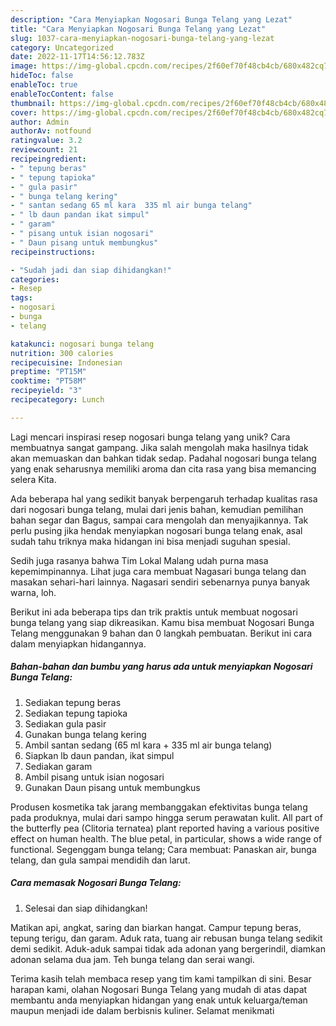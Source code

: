 ```yaml
---
description: "Cara Menyiapkan Nogosari Bunga Telang yang Lezat"
title: "Cara Menyiapkan Nogosari Bunga Telang yang Lezat"
slug: 1037-cara-menyiapkan-nogosari-bunga-telang-yang-lezat
category: Uncategorized
date: 2022-11-17T14:56:12.783Z
image: https://img-global.cpcdn.com/recipes/2f60ef70f48cb4cb/680x482cq70/nogosari-bunga-telang-foto-resep-utama.jpg
hideToc: false
enableToc: true
enableTocContent: false
thumbnail: https://img-global.cpcdn.com/recipes/2f60ef70f48cb4cb/680x482cq70/nogosari-bunga-telang-foto-resep-utama.jpg
cover: https://img-global.cpcdn.com/recipes/2f60ef70f48cb4cb/680x482cq70/nogosari-bunga-telang-foto-resep-utama.jpg
author: Admin
authorAv: notfound
ratingvalue: 3.2
reviewcount: 21
recipeingredient:
- " tepung beras"
- " tepung tapioka"
- " gula pasir"
- " bunga telang kering"
- " santan sedang 65 ml kara  335 ml air bunga telang"
- " lb daun pandan ikat simpul"
- " garam"
- " pisang untuk isian nogosari"
- " Daun pisang untuk membungkus"
recipeinstructions:

- "Sudah jadi dan siap dihidangkan!"
categories:
- Resep
tags:
- nogosari
- bunga
- telang

katakunci: nogosari bunga telang 
nutrition: 300 calories
recipecuisine: Indonesian
preptime: "PT15M"
cooktime: "PT58M"
recipeyield: "3"
recipecategory: Lunch

---
```





Lagi mencari inspirasi resep nogosari bunga telang yang unik? Cara membuatnya sangat gampang. Jika salah mengolah maka hasilnya tidak akan memuaskan dan bahkan tidak sedap. Padahal nogosari bunga telang yang enak seharusnya memiliki aroma dan cita rasa yang bisa memancing selera Kita.





Ada beberapa hal yang sedikit banyak berpengaruh terhadap kualitas rasa dari nogosari bunga telang, mulai dari jenis bahan, kemudian pemilihan bahan segar dan Bagus, sampai cara mengolah dan menyajikannya. Tak perlu pusing jika hendak menyiapkan nogosari bunga telang enak,      asal sudah tahu triknya maka hidangan ini bisa menjadi suguhan spesial.














Sedih juga rasanya bahwa Tim Lokal Malang udah purna masa kepemimpinannya. Lihat juga cara membuat Nagasari bunga telang dan masakan sehari-hari lainnya. Nagasari sendiri sebenarnya punya banyak warna, loh.






Berikut ini ada beberapa tips dan trik praktis untuk membuat nogosari bunga telang yang siap dikreasikan. Kamu bisa membuat Nogosari Bunga Telang menggunakan 9 bahan dan 0 langkah pembuatan. Berikut ini cara dalam menyiapkan hidangannya.

<!--inarticleads1-->

##### Bahan-bahan dan bumbu yang harus ada untuk menyiapkan Nogosari Bunga Telang:

1. Sediakan  tepung beras
1. Sediakan  tepung tapioka
1. Sediakan  gula pasir
1. Gunakan  bunga telang kering
1. Ambil  santan sedang (65 ml kara + 335 ml air bunga telang)
1. Siapkan  lb daun pandan, ikat simpul
1. Sediakan  garam
1. Ambil  pisang untuk isian nogosari
1. Gunakan  Daun pisang untuk membungkus


Produsen kosmetika tak jarang membanggakan efektivitas bunga telang pada produknya, mulai dari sampo hingga serum perawatan kulit. All part of the butterfly pea (Clitoria ternatea) plant reported having a various positive effect on human health. The blue petal, in particular, shows a wide range of functional. Segenggam bunga telang; Cara membuat: Panaskan air, bunga telang, dan gula sampai mendidih dan larut. 

<!--inarticleads2-->

##### Cara memasak Nogosari Bunga Telang:


1. Selesai dan siap dihidangkan!

Matikan api, angkat, saring dan biarkan hangat. Campur tepung beras, tepung terigu, dan garam. Aduk rata, tuang air rebusan bunga telang sedikit demi sedikit. Aduk-aduk sampai tidak ada adonan yang bergerindil, diamkan adonan selama dua jam. Teh bunga telang dan serai wangi. 

Terima kasih telah membaca resep yang tim kami tampilkan di sini. Besar harapan kami, olahan Nogosari Bunga Telang yang mudah di atas dapat membantu anda menyiapkan hidangan yang enak untuk keluarga/teman maupun menjadi ide dalam berbisnis kuliner. Selamat menikmati
